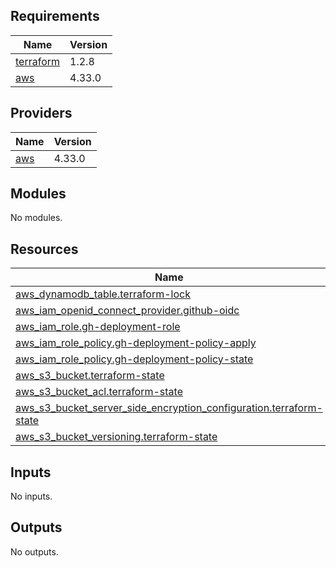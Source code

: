 ## Requirements

| Name | Version |
|------|---------|
| <a name="requirement_terraform"></a> [terraform](#requirement\_terraform) | 1.2.8 |
| <a name="requirement_aws"></a> [aws](#requirement\_aws) | 4.33.0 |

## Providers

| Name | Version |
|------|---------|
| <a name="provider_aws"></a> [aws](#provider\_aws) | 4.33.0 |

## Modules

No modules.

## Resources

| Name | Type |
|------|------|
| [aws_dynamodb_table.terraform-lock](https://registry.terraform.io/providers/hashicorp/aws/4.33.0/docs/resources/dynamodb_table) | resource |
| [aws_iam_openid_connect_provider.github-oidc](https://registry.terraform.io/providers/hashicorp/aws/4.33.0/docs/resources/iam_openid_connect_provider) | resource |
| [aws_iam_role.gh-deployment-role](https://registry.terraform.io/providers/hashicorp/aws/4.33.0/docs/resources/iam_role) | resource |
| [aws_iam_role_policy.gh-deployment-policy-apply](https://registry.terraform.io/providers/hashicorp/aws/4.33.0/docs/resources/iam_role_policy) | resource |
| [aws_iam_role_policy.gh-deployment-policy-state](https://registry.terraform.io/providers/hashicorp/aws/4.33.0/docs/resources/iam_role_policy) | resource |
| [aws_s3_bucket.terraform-state](https://registry.terraform.io/providers/hashicorp/aws/4.33.0/docs/resources/s3_bucket) | resource |
| [aws_s3_bucket_acl.terraform-state](https://registry.terraform.io/providers/hashicorp/aws/4.33.0/docs/resources/s3_bucket_acl) | resource |
| [aws_s3_bucket_server_side_encryption_configuration.terraform-state](https://registry.terraform.io/providers/hashicorp/aws/4.33.0/docs/resources/s3_bucket_server_side_encryption_configuration) | resource |
| [aws_s3_bucket_versioning.terraform-state](https://registry.terraform.io/providers/hashicorp/aws/4.33.0/docs/resources/s3_bucket_versioning) | resource |

## Inputs

No inputs.

## Outputs

No outputs.
